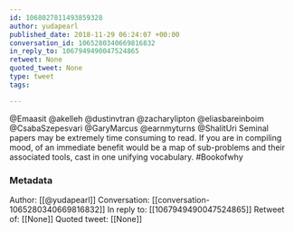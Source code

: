 ```yaml
---
id: 1068027811493859328
author: yudapearl
published_date: 2018-11-29 06:24:07 +00:00
conversation_id: 1065280340669816832
in_reply_to: 1067949490047524865
retweet: None
quoted_tweet: None
type: tweet
tags:

---
```


@Emaasit @akelleh @dustinvtran @zacharylipton @eliasbareinboim @CsabaSzepesvari @GaryMarcus @earnmyturns @ShalitUri Seminal papers may be extremely time consuming to read. If you are in compiling mood, of an immediate benefit would be a map of sub-problems and their associated tools, cast in one unifying vocabulary. #Bookofwhy

### Metadata

Author: [[@yudapearl]]
Conversation: [[conversation-1065280340669816832]]
In reply to: [[1067949490047524865]]
Retweet of: [[None]]
Quoted tweet: [[None]]
